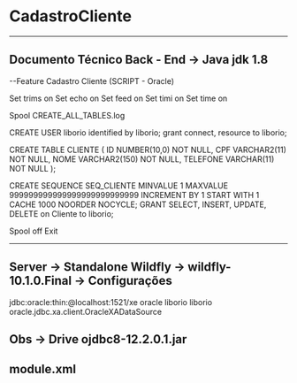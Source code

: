 # CadastroCliente

-----------------------------------------------------------------------------------------------------------------------------------
Documento Técnico Back - End -> Java jdk 1.8
-----------------------------------------------------------------------------------------------------------------------------------
--Feature Cadastro Cliente (SCRIPT - Oracle)

Set trims on
Set echo on
Set feed on
Set timi on
Set time on

Spool CREATE_ALL_TABLES.log

CREATE USER liborio identified by liborio;
grant connect, resource to liborio;

CREATE TABLE CLIENTE (
	ID NUMBER(10,0) NOT NULL,
	CPF VARCHAR2(11) NOT NULL,
	NOME VARCHAR2(150) NOT NULL,
	TELEFONE VARCHAR(11) NOT NULL
);

CREATE SEQUENCE SEQ_CLIENTE MINVALUE 1 MAXVALUE 999999999999999999999999999 INCREMENT BY 1 START WITH 1 CACHE 1000 NOORDER NOCYCLE;
GRANT SELECT, INSERT, UPDATE, DELETE on Cliente to liborio;

Spool off
Exit

-----------------------------------------------------------------------------------------------------------------------------------
Server -> Standalone Wildfly -> wildfly-10.1.0.Final -> Configurações
-----------------------------------------------------------------------------------------------------------------------------------

<datasource jndi-name="java:jboss/ProjectClient" pool-name="ProjectClient" enabled="true" use-java-context="true">
    <connection-url>jdbc:oracle:thin:@localhost:1521/xe</connection-url>
    <driver>oracle</driver>
    <security>
        <user-name>liborio</user-name>
        <password>liborio</password>
    </security>
</datasource>
<drivers>
    <driver name="oracle" module="com.oracle">
        <xa-datasource-class>oracle.jdbc.xa.client.OracleXADataSource</xa-datasource-class>
    </driver>
</drivers>

Obs -> Drive ojdbc8-12.2.0.1.jar
-----------------------------------------------------------------------------------------------------------------------------------
module.xml
-----------------------------------------------------------------------------------------------------------------------------------
<module xmlns="urn:jboss:module:1.1" name="com.oracle">
  <resources>
    <resource-root path="ojdbc8-12.2.0.1.jar"/>
  </resources>
  <dependencies>
    <module name="javax.api"/>
    <module name="javax.transaction.api"/>
  </dependencies>
</module>
